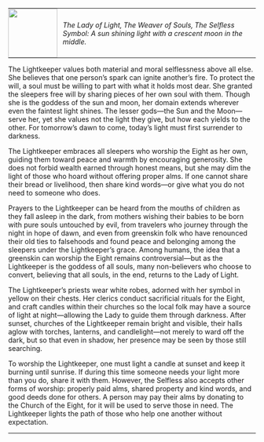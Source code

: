 <hr style="margin: 0;">
<span style="margin:0; display: inline-flex; align-items: center; gap: 3px;">
  <img src="The Lightkeeper.png" width="100" style="margin:0; margin-right: 8px;">
  <span style="margin:0; display: flex; flex-direction: column;">
    <span style="margin:0; display: inline-flex; gap: 3px;">
      <em>The Lady of Light,</em>
      <em>The Weaver of Souls,</em>
      <em>The Selfless</em>
    </span>
    <span><em>Symbol: A sun shining light with a crescent moon in the middle.</em></span>
  </span>
</span>
<hr style="margin: 0;">

The Lightkeeper values both material and moral selflessness above all else. She believes that one person’s spark can ignite another’s fire. To protect the will, a soul must be willing to part with what it holds most dear. She granted the sleepers free will by sharing pieces of her own soul with them. Though she is the goddess of the sun and moon, her domain extends wherever even the faintest light shines. The lesser gods—the Sun and the Moon—serve her, yet she values not the light they give, but how each yields to the other. For tomorrow’s dawn to come, today’s light must first surrender to darkness.

The Lightkeeper embraces all sleepers who worship the Eight as her own, guiding them toward peace and warmth by encouraging generosity. She does not forbid wealth earned through honest means, but she may dim the light of those who hoard without offering proper alms. If one cannot share their bread or livelihood, then share kind words—or give what you do not need to someone who does.

Prayers to the Lightkeeper can be heard from the mouths of children as they fall asleep in the dark, from mothers wishing their babies to be born with pure souls untouched by evil, from travelers who journey through the night in hope of dawn, and even from greenskin folk who have renounced their old ties to falsehoods and found peace and belonging among the sleepers under the Lightkeeper’s grace. Among humans, the idea that a greenskin can worship the Eight remains controversial—but as the Lightkeeper is the goddess of all souls, many non-believers who choose to convert, believing that all souls, in the end, returns to the Lady of Light.

The Lightkeeper’s priests wear white robes, adorned with her symbol in yellow on their chests. Her clerics conduct sacrificial rituals for the Eight, and craft candles within their churches so the local folk may have a source of light at night—allowing the Lady to guide them through darkness. After sunset, churches of the Lightkeeper remain bright and visible, their halls aglow with torches, lanterns, and candlelight—not merely to ward off the dark, but so that even in shadow, her presence may be seen by those still searching.

To worship the Lightkeeper, one must light a candle at sunset and keep it burning until sunrise. If during this time someone needs your light more than you do, share it with them. However, the Selfless also accepts other forms of worship: properly paid alms, shared property and kind words, and good deeds done for others. A person may pay their alms by donating to the Church of the Eight, for it will be used to serve those in need. The Lightkeeper lights the path of those who help one another without expectation.
<hr style="margin: 0;">